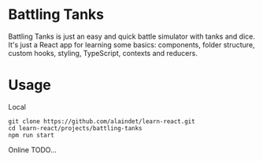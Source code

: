 # Battling Tanks

Battling Tanks is just an easy and quick battle simulator with tanks and dice. It's just a React app for learning some basics: components, folder structure, custom hooks, styling, TypeScript, contexts and reducers.

# Usage

Local
```
git clone https://github.com/alaindet/learn-react.git
cd learn-react/projects/battling-tanks
npm run start
```

Online
TODO...
